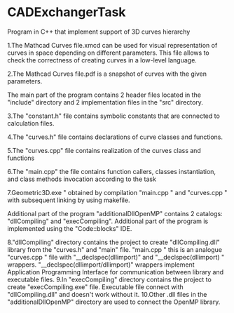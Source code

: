 # CADExchangerTask
Program in C++ that implement support of 3D curves hierarchy

1.The Mathcad Curves file.xmcd can be used for visual representation of curves in space depending on different parameters. 
This file allows  to check the correctness of creating curves in a low-level language.

2.The Mathcad Curves file.pdf is a snapshot of curves with the given parameters.

The main part of the program contains 2 header files located in the "include" directory and 2 implementation files in the "src" directory.

3.The "constant.h" file contains symbolic constants that are connected to calculation files.

4.The "curves.h" file contains declarations of curve classes and functions.

5.The "curves.cpp" file contains realization of the curves class and functions

6.The "main.cpp" the file contains function callers, classes instantiation, and class methods invocation according to the task

7.Geometric3D.exe " obtained by compilation "main.cpp " and "curves.cpp " with subsequent linking by using makefile.

Additional part of the program "additionalDllOpenMP" contains 2 catalogs: "dllCompiling" and "execCompiling". Additional part of the program is implemented using the "Code::blocks" IDE.

8."dllCompiling" directory contains the project to create "dllCompiling.dll" library from the "curves.h" and "main" file. "main.cpp " this is an analogue "curves.cpp " file with "__declspec(dllimport)" and "__declspec(dllimport) " wrappers.
        "__declspec(dllimport/dllimport)" wrappers implement Application Programming Interface for communication between library and executable files. 
9.In "execCompiling" directory contains the project to create "execCompiling.exe" file. Executable file connect with "dllCompiling.dll" and doesn't work without it.
10.Other .dll files in the "additionalDllOpenMP" directory are used to connect the OpenMP library.



  

  
  

